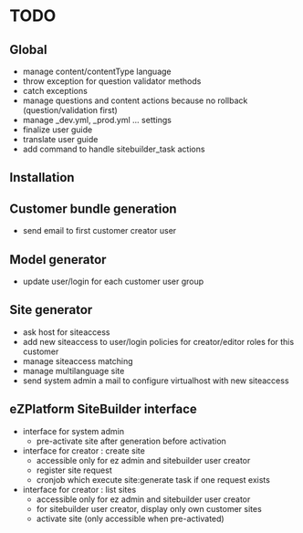 # TODO

## Global

* manage content/contentType language
* throw exception for question validator methods
* catch exceptions
* manage questions and content actions because no rollback (question/validation first)
* manage _dev.yml, _prod.yml ... settings
* finalize user guide
* translate user guide
* add command to handle sitebuilder_task actions

## Installation

## Customer bundle generation 

* send email to first customer creator user

## Model generator

* update user/login for each customer user group

## Site generator

* ask host for siteaccess
* add new siteaccess to user/login policies for creator/editor roles for this customer
* manage siteaccess matching
* manage multilanguage site
* send system admin a mail to configure virtualhost with new siteaccess

## eZPlatform  SiteBuilder interface

* interface for system admin 
  * pre-activate site after generation before activation
* interface for creator : create site
  * accessible only for ez admin and sitebuilder user creator
  * register site request
  * cronjob which execute site:generate task if one request exists
* interface for creator : list sites
  * accessible only for ez admin and sitebuilder user creator
  * for sitebuilder user creator, display only own customer sites
  * activate site (only accessible when pre-activated)



